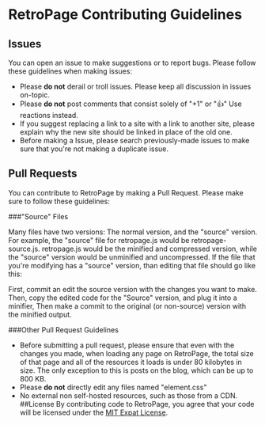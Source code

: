# RetroPage Contributing Guidelines

## Issues
You can open an issue to make suggestions or to report bugs. Please follow these guidelines when making issues:

* Please **do not** derail or troll issues. Please keep all discussion in issues on-topic.
* Please **do not** post comments that consist solely of "+1" or ":thumbsup:" Use reactions instead.
* If you suggest replacing a link to a site with a link to another site, please explain why the new site should be linked in place of the old one.
* Before making a Issue, please search previously-made issues to make sure that you're not making a duplicate issue.

## Pull Requests
You can contribute to RetroPage by making a Pull Request. Please make sure to follow these guidelines:

###"Source" Files

Many files have two versions: The normal version, and the "source" version. For example, the "source" file for retropage.js would be retropage-source.js. retropage.js would be the minified and compressed version, while the "source" version would be unminified and uncompressed. If the file that you're modifying has a "source" version, than editing that file should go like this:

First, commit an edit the source version with the changes you want to make. Then, copy the edited code for the "Source" version, and plug it into a minifier, Then make a commit to the original (or non-source) version with the minified output. 

###Other Pull Request Guidelines

* Before submitting a pull request, please ensure that even with the changes you made, when loading any page on RetroPage, the total size of that page and all of the resources it loads is under 80 kilobytes in size. The only exception to this is posts on the blog, which can be up to 800 KB.
* Please **do not** directly edit any files named "element.css"
* No external non self-hosted resources, such as those from a CDN.
##License
By contributing code to RetroPage, you agree that your code will be licensed under the [MIT Expat License](LICENSE).